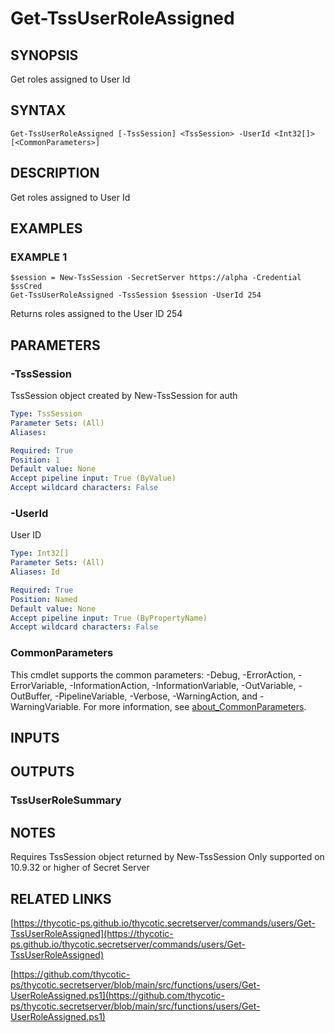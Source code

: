 # Get-TssUserRoleAssigned

## SYNOPSIS
Get roles assigned to User Id

## SYNTAX

```
Get-TssUserRoleAssigned [-TssSession] <TssSession> -UserId <Int32[]> [<CommonParameters>]
```

## DESCRIPTION
Get roles assigned to User Id

## EXAMPLES

### EXAMPLE 1
```
$session = New-TssSession -SecretServer https://alpha -Credential $ssCred
Get-TssUserRoleAssigned -TssSession $session -UserId 254
```

Returns roles assigned to the User ID 254

## PARAMETERS

### -TssSession
TssSession object created by New-TssSession for auth

```yaml
Type: TssSession
Parameter Sets: (All)
Aliases:

Required: True
Position: 1
Default value: None
Accept pipeline input: True (ByValue)
Accept wildcard characters: False
```

### -UserId
User ID

```yaml
Type: Int32[]
Parameter Sets: (All)
Aliases: Id

Required: True
Position: Named
Default value: None
Accept pipeline input: True (ByPropertyName)
Accept wildcard characters: False
```

### CommonParameters
This cmdlet supports the common parameters: -Debug, -ErrorAction, -ErrorVariable, -InformationAction, -InformationVariable, -OutVariable, -OutBuffer, -PipelineVariable, -Verbose, -WarningAction, and -WarningVariable. For more information, see [about_CommonParameters](http://go.microsoft.com/fwlink/?LinkID=113216).

## INPUTS

## OUTPUTS

### TssUserRoleSummary
## NOTES
Requires TssSession object returned by New-TssSession
Only supported on 10.9.32 or higher of Secret Server

## RELATED LINKS

[https://thycotic-ps.github.io/thycotic.secretserver/commands/users/Get-TssUserRoleAssigned](https://thycotic-ps.github.io/thycotic.secretserver/commands/users/Get-TssUserRoleAssigned)

[https://github.com/thycotic-ps/thycotic.secretserver/blob/main/src/functions/users/Get-UserRoleAssigned.ps1](https://github.com/thycotic-ps/thycotic.secretserver/blob/main/src/functions/users/Get-UserRoleAssigned.ps1)

